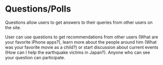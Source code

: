 Questions/Polls
====

Questions allow users to get answers to their queries from other users on the site.


User can use questions to get recommendations from other users (What are your favorite iPhone apps?), learn more about the people around him (What was your favorite movie as a child?) or start discussion about current events (How can I help the earthquake victims in Japan?). 
Anyone who can see your question can participate.